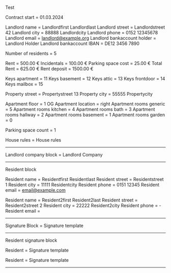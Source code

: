 Test

Contract start = 01.03.2024

Landlord name = Landlordfirst Landlordlast
Landlord street = Landlordstreet 42
Landlord city = 88888 Landlordcity
Landlord phone = 0152 12345678
Landlord email = landlord@example.org
Landlord bankaccount holder = Landlord Holder
Landlord bankaccount IBAN = DE12 3456 7890

Number of residents = 5

Rent = 500.00 €
Incidentals = 100.00 €
Parking space cost = 25.00 €
Total Rent = 625.00 €
Rent deposit = 1500.00 €

Keys apartment = 11
Keys basement = 12
Keys attic = 13
Keys frontdoor = 14
Keys mailbox = 15

Property street = Propertystreet 13
Property city = 55555 Propertycity

Apartment floor = 1 OG
Apartment location = right
Apartment rooms generic = 5
Apartment rooms kitchen = 4
Apartment rooms bath = 3
Apartment rooms hallway = 2
Apartment rooms basement = 1
Apartment rooms garden = 0

Parking space count = 1

House rules = House rules

---

Landlord company block = Landlord Company

---

Resident block

Resident name = Residentfirst Residentlast
Resident street = Residentstreet 1
Resident city = 11111 Residentcity
Resident phone = 0151 12345
Resident email = email@example.com

Resident name = Resident2first Resident2last
Resident street = Resident2street 2
Resident city = 22222 Resident2city
Resident phone = -
Resident email = 



---

Signature Block = Signature template

---

Resident signature block

Resident = Signature template

Resident = Signature template



---